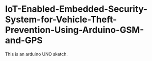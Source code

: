 # IoT-Enabled-Embedded-Security-System-for-Vehicle-Theft-Prevention-Using-Arduino-GSM-and-GPS
This is an arduino UNO sketch.
